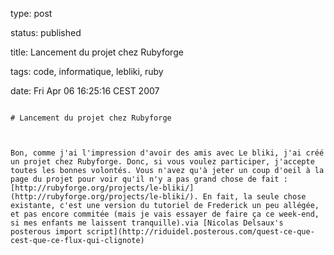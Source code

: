 type: post
status: published
title: Lancement du projet chez Rubyforge
tags: code, informatique, lebliki, ruby
date: Fri Apr 06 16:25:16 CEST 2007
~~~~~~
# Lancement du projet chez Rubyforge

Bon, comme j'ai l'impression d'avoir des amis avec Le bliki, j'ai créé un projet chez Rubyforge. Donc, si vous voulez participer, j'accepte toutes les bonnes volontés. Vous n'avez qu'à jeter un coup d'oeil à la page du projet pour voir qu'il n'y a pas grand chose de fait : [http://rubyforge.org/projects/le-bliki/](http://rubyforge.org/projects/le-bliki/). En fait, la seule chose existante, c'est une version du tutoriel de Frederick un peu allégée, et pas encore commitée (mais je vais essayer de faire ça ce week-end, si mes enfants me laissent tranquille).via [Nicolas Delsaux's posterous import script](http://riduidel.posterous.com/quest-ce-que-cest-que-ce-flux-qui-clignote)